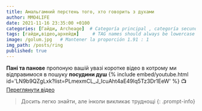 ```yaml
---
title: Амальгамний перстень того, хто говорить з духами
author: MMO4LIFE
date: 2021-11-16 23:35:00 +0100
categories: [Гайди, Archeage]  # Categoría principal , categoría secundaria
tags: [гайди,відео,архейдж]     # TAG names should always be lowercase
image: /golum.jpg   # Mantener la proporción 1.91 : 1
img_path: /posts/ring
published: true
---
```


**Пані та панове** пропоную вашій увазі коротке відео в котрому ми відправимося в пошуку **посудини душ**
{% include embed/youtube.html id='LN9b9QZgLxk?list=PLmexmCL_J_IcuAht4aE49Iq5Tz3Dr1EeW' %}
📺 [Переглянути відео](https://youtu.be/LN9b9QZgLxk?list=PLmexmCL_J_IcuAht4aE49Iq5Tz3Dr1EeW)

> Досить легко знайти, але інколи викликає труднощі
{: .prompt-info}
